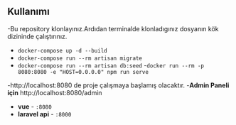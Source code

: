 
## Kullanımı

-Bu repository klonlayınız.Ardıdan terminalde klonladıgınız dosyanın kök dizininde çalıştırınız.

- `docker-compose up -d --build` 
- `docker-compose run --rm artisan migrate` 
- `docker-compose run --rm artisan db:seed` 
-`docker run --rm -p 8080:8080 -e "HOST=0.0.0.0" npm run serve`

-http://localhost:8080 de proje çalışmaya başlamış olacaktır.
-**Admin Paneli için** http://localhost:8080/admin

- **vue** - `:8080`
- **laravel api** - `:8000`
